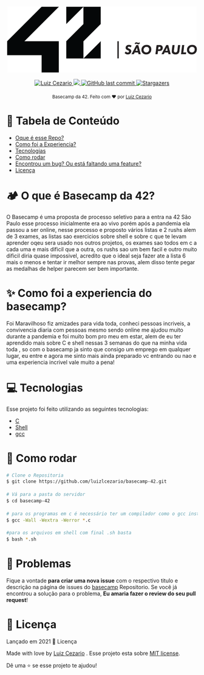 
<div>
<p align="center">
   <img src="./.github/42.png" alt="Github-Explorer" width="500"/>
</p>
</div>
<p align="center">	
   <a href="https://www.linkedin.com/in/luiz-lima-cezario/">
      <img alt="Luiz Cezario" src="https://img.shields.io/badge/-luizCezario-682998?style=flat&logo=Linkedin&logoColor=white" />
   </a>

  <a aria-label="Completed" href="https://www.42sp.org.br/">
    <img src="https://img.shields.io/badge/42.sp-Basecamp-682998?logo="></img>
  </a>
  <a href="https://github.com/luizlcezario/basecamp-42/commits/master">
    <img alt="GitHub last commit" src="https://img.shields.io/github/last-commit/luizlcezario/basecamp-42?color=682998">
  </a> 

  <a href="https://github.com/luizlcezario/N/stargazers">
    <img alt="Stargazers" src="https://img.shields.io/github/stars/luizlcezario/basecamp-42?color=682998&logo=github">
  </a>
</p>

<div align="center">
  <sub>Basecamp da 42. Feito com ❤︎ por
        <a href="https://github.com/luizlcezario">Luiz Cezario</a> 
    </a>
  </sub>
</div>


# :pushpin: Tabela de Conteúdo

* [Oque é esse Repo?](#camping)
* [Como foi a Experiencia?](#sparkles)
* [Tecnologias](#computer-tecnologias)
* [Como rodar](#construction_worker-como-rodar)
* [Encontrou um bug? Ou está faltando uma feature?](#bug-problemas)
* [Licença](#closed_book-Licença)

# :camping: O que é Basecamp da 42?

O Basecamp é uma proposta de processo seletivo para a entra na 42 São Paulo esse processo inicialmente era ao vivo porém após a pandemia ela passou a ser online, nesse processo e proposto vários listas e 2 rushs alem de 3 exames, as listas sao exercicios sobre shell e sobre c que te levam aprender oqeu sera usado nos outros projetos, os exames sao todos em c a cada uma e mais dificil que a outra, os rushs sao um bem facil e outro muito dificil diria quase impossivel, acredito que o ideal seja fazer ate a lista 6 mais o menos e tentar ir melhor sempre nas provas, alem disso tente pegar as medalhas de helper parecem ser bem importante.

# :sparkles: Como foi a experiencia do basecamp?

Foi Maravilhoso fiz amizades para vida toda, conheci pessoas incriveis, a convivencia diaria com pessoas mesmo sendo online me ajudou muito durante a pandemia e foi muito bom pro meu em estar, alem de eu ter aprendido mais sobre C e shell nessas 3 semanas do que na minha vida toda , so com o basecamp ja sinto que consigo um emprego em qualquer lugar, eu entre e agora me sinto mais ainda preparado vc entrando ou nao e uma experiencia incrivel vale muito a pena!

# :computer: Tecnologias

Esse projeto foi feito utilizando as seguintes tecnologias:

* [C](https://devdocs.io/)      
* [Shell](https://unixguide.readthedocs.io/en/latest/unixcheatsheet/)      
* [gcc]((https://terminaldeinformacao.com/2015/10/08/como-instalar-e-configurar-o-gcc-no-windows-mingw/))

# :construction_worker: Como rodar
```bash
# Clone o Repositoria
$ git clone https://github.com/luizlcezario/basecamp-42.git

# Vá para a pasta do servidor
$ cd basecamp-42 

# para os programas em c é necessário ter um compilador como o gcc instalado apos vc rodara
$ gcc -Wall -Wextra -Werror *.c

#para os arquivos em shell com final .sh basta
$ bash *.sh

```


# :bug: Problemas

Fique a vontade **para criar uma nova issue** com o respectivo titulo e descrição na página de issues do [basecamp](https://github.com/luizlcezario/basecamp-42/issues) Repositorio. Se você já encontrou a solução para o problema, **Eu amaria fazer o review do seu pull request**!

# :closed_book: Licença

Lançado em 2021 :closed_book: Licença

Made with love by [Luiz Cezario](https://github.com/luizlcezario) .
Esse projeto esta sobre [MIT license](./LICENSE).


Dê uma ⭐️ se esse projeto te ajudou!

